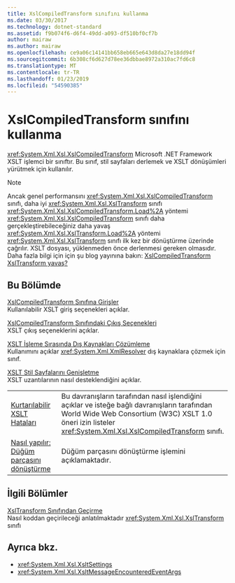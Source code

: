 ```yaml
---
title: XslCompiledTransform sınıfını kullanma
ms.date: 03/30/2017
ms.technology: dotnet-standard
ms.assetid: f9b074f6-d6f4-49dd-a093-df510bf0cf7b
author: mairaw
ms.author: mairaw
ms.openlocfilehash: ce9a06c14141bb658eb665e643d8da27e18dd94f
ms.sourcegitcommit: 6b308cf6d627d78ee36dbbae8972a310ac7fd6c8
ms.translationtype: MT
ms.contentlocale: tr-TR
ms.lasthandoff: 01/23/2019
ms.locfileid: "54590385"
---
```

# <a name="using-the-xslcompiledtransform-class"></a>XslCompiledTransform sınıfını kullanma
<xref:System.Xml.Xsl.XslCompiledTransform> Microsoft .NET Framework XSLT işlemci bir sınıftır. Bu sınıf, stil sayfaları derlemek ve XSLT dönüşümleri yürütmek için kullanılır.  
  
> [!NOTE]
>  Ancak genel performansını <xref:System.Xml.Xsl.XslCompiledTransform> sınıfı, daha iyi <xref:System.Xml.Xsl.XslTransform> sınıfı <xref:System.Xml.Xsl.XslCompiledTransform.Load%2A> yöntemi <xref:System.Xml.Xsl.XslCompiledTransform> sınıfı daha gerçekleştirebileceğiniz daha yavaş <xref:System.Xml.Xsl.XslTransform.Load%2A> yöntemi <xref:System.Xml.Xsl.XslTransform> sınıfı ilk kez bir dönüştürme üzerinde çağrılır. XSLT dosyası, yüklenmeden önce derlenmesi gereken olmasıdır. Daha fazla bilgi için için şu blog yayınına bakın: [XslCompiledTransform XslTransform yavaş?](https://blogs.msdn.microsoft.com/antosha/2006/07/16/xslcompiledtransform-slower-than-xsltransform/)  
  
## <a name="in-this-section"></a>Bu Bölümde  
 [XslCompiledTransform Sınıfına Girişler](../../../../docs/standard/data/xml/inputs-to-the-xslcompiledtransform-class.md)  
 Kullanılabilir XSLT giriş seçenekleri açıklar.  
  
 [XslCompiledTransform Sınıfındaki Çıkış Seçenekleri](../../../../docs/standard/data/xml/output-options-on-the-xslcompiledtransform-class.md)  
 XSLT çıkış seçeneklerini açıklar.  
  
 [XSLT İşleme Sırasında Dış Kaynakları Çözümleme](../../../../docs/standard/data/xml/resolving-external-resources-during-xslt-processing.md)  
 Kullanımını açıklar <xref:System.Xml.XmlResolver> dış kaynaklara çözmek için sınıf.  
  
 [XSLT Stil Sayfalarını Genişletme](../../../../docs/standard/data/xml/extending-xslt-style-sheets.md)  
 XSLT uzantılarının nasıl desteklendiğini açıklar.  
  
|||  
|-|-|  
|[Kurtarılabilir XSLT Hataları](../../../../docs/standard/data/xml/recoverable-xslt-errors.md)|Bu davranışların tarafından nasıl işlendiğini açıklar ve isteğe bağlı davranışların tarafından World Wide Web Consortium (W3C) XSLT 1.0 öneri izin listeler <xref:System.Xml.Xsl.XslCompiledTransform> sınıfı.|  
|[Nasıl yapılır: Düğüm parçasını dönüştürme](../../../../docs/standard/data/xml/how-to-transform-a-node-fragment.md)|Düğüm parçasını dönüştürme işlemini açıklamaktadır.|  
  
## <a name="related-sections"></a>İlgili Bölümler  
 [XslTransform Sınıfından Geçirme](../../../../docs/standard/data/xml/migrating-from-the-xsltransform-class.md)  
 Nasıl koddan geçirileceği anlatılmaktadır <xref:System.Xml.Xsl.XslTransform> sınıfı  
  
## <a name="see-also"></a>Ayrıca bkz.

- <xref:System.Xml.Xsl.XsltSettings>
- <xref:System.Xml.Xsl.XsltMessageEncounteredEventArgs>
